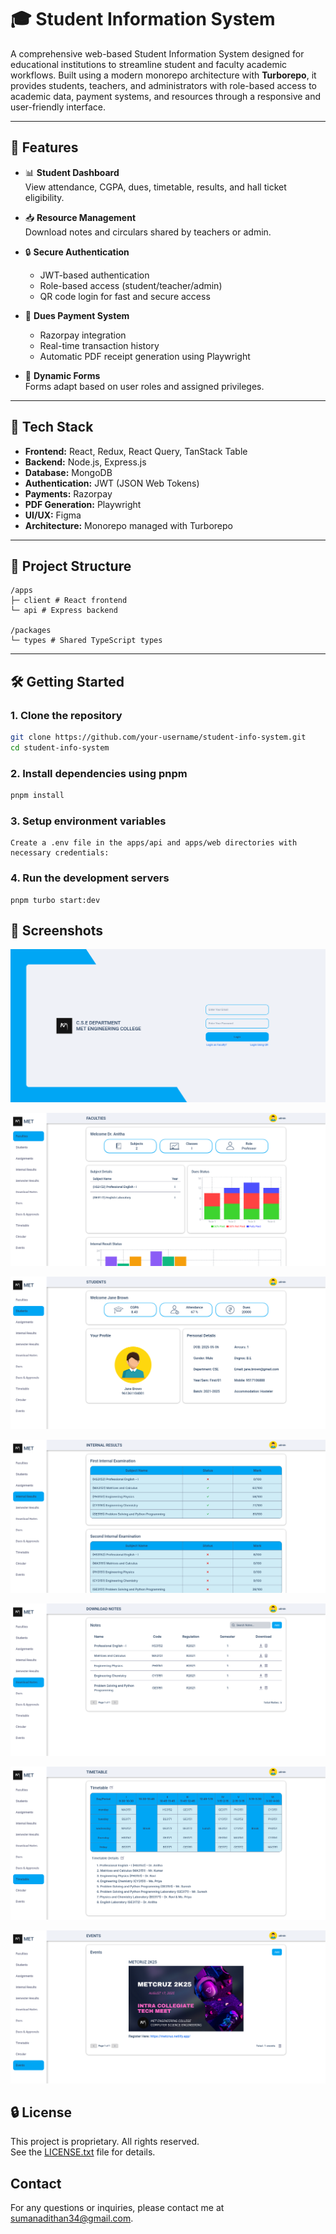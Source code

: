 # 🎓 Student Information System

A comprehensive web-based Student Information System designed for educational institutions to streamline student and faculty academic workflows. Built using a modern monorepo architecture with **Turborepo**, it provides students, teachers, and administrators with role-based access to academic data, payment systems, and resources through a responsive and user-friendly interface.

---

## 🚀 Features

-   📊 **Student Dashboard**  
    View attendance, CGPA, dues, timetable, results, and hall ticket eligibility.

-   📥 **Resource Management**  
    Download notes and circulars shared by teachers or admin.

-   🔒 **Secure Authentication**

    -   JWT-based authentication
    -   Role-based access (student/teacher/admin)
    -   QR code login for fast and secure access

-   💸 **Dues Payment System**

    -   Razorpay integration
    -   Real-time transaction history
    -   Automatic PDF receipt generation using Playwright

-   🧾 **Dynamic Forms**  
    Forms adapt based on user roles and assigned privileges.

---

## 🧰 Tech Stack

-   **Frontend:** React, Redux, React Query, TanStack Table
-   **Backend:** Node.js, Express.js
-   **Database:** MongoDB
-   **Authentication:** JWT (JSON Web Tokens)
-   **Payments:** Razorpay
-   **PDF Generation:** Playwright
-   **UI/UX:** Figma
-   **Architecture:** Monorepo managed with Turborepo

---

## 📂 Project Structure

```
/apps
├─ client # React frontend
└─ api # Express backend

/packages
└─ types # Shared TypeScript types
```

---

## 🛠️ Getting Started

### 1. Clone the repository

```bash
git clone https://github.com/your-username/student-info-system.git
cd student-info-system
```

### 2. Install dependencies using pnpm

```bash
pnpm install
```

### 3. Setup environment variables

```
Create a .env file in the apps/api and apps/web directories with necessary credentials:
```

### 4. Run the development servers

```
pnpm turbo start:dev
```

## 📸 Screenshots

![login page](screenShots/image.png)

![faculty dashboard](screenShots/image-3.png)

![student overview page](screenShots/image-5.png)

![result page](screenShots/image-1.png)

![download notes page](screenShots/image-2.png)

![timetable page](screenShots/image-6.png)

![event page](screenShots/image-4.png)

## 🔒 License

This project is proprietary. All rights reserved.  
See the [LICENSE.txt](./LICENSE.txt) file for details.

## Contact

For any questions or inquiries, please contact me at sumanadithan34@gmail.com.
